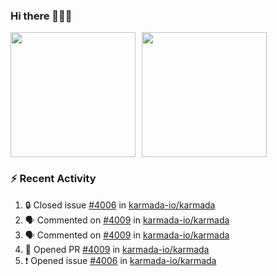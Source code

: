 ### Hi there 👋👋👋

<div style="display: flex; gap: 10px;">
  <img height="200px" src="https://github-readme-stats.vercel.app/api?username=Vacant2333&show_icons=true&theme=flag-india&count_private=true&hide_rank=true&include_all_commits=true">
  <img height="200px" src="https://github-readme-stats.vercel.app/api/top-langs/?username=Vacant2333&layout=donut">
</div>

### :zap: Recent Activity

<!--START_SECTION:activity-->
1. 🔒 Closed issue [#4006](https://github.com/karmada-io/karmada/issues/4006) in [karmada-io/karmada](https://github.com/karmada-io/karmada)
2. 🗣 Commented on [#4009](https://github.com/karmada-io/karmada/pull/4009#issuecomment-1697022116) in [karmada-io/karmada](https://github.com/karmada-io/karmada)
3. 🗣 Commented on [#4009](https://github.com/karmada-io/karmada/pull/4009#issuecomment-1694579821) in [karmada-io/karmada](https://github.com/karmada-io/karmada)
4. 💪 Opened PR [#4009](https://github.com/karmada-io/karmada/pull/4009) in [karmada-io/karmada](https://github.com/karmada-io/karmada)
5. ❗ Opened issue [#4006](https://github.com/karmada-io/karmada/issues/4006) in [karmada-io/karmada](https://github.com/karmada-io/karmada)
<!--END_SECTION:activity-->
